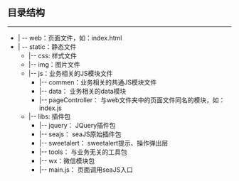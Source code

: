 ## 目录结构
----
- | -- web：页面文件，如：index.html
- | -- static：静态文件
	- |-- css: 样式文件
	- |-- img：图片文件
	- |-- js：业务相关的JS模块文件
		- |-- commen：业务相关的共通JS模块文件
		- |-- data： 业务相关的data模块
		- |-- pageController： 与web文件夹中的页面文件同名的模块，如：index.js
	- |-- libs: 插件包
		- |-- jquery： JQuery插件包
		- |-- seajs： seaJS原始插件包
		- |-- sweetalert： sweetalert提示、操作弹出层
		- |-- tools： 与业务无关的工具包
		- |-- wx：微信模块包
		- |-- main.js： 页面调用seaJS入口